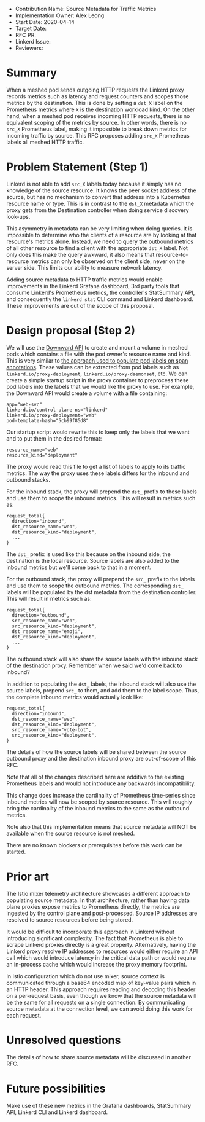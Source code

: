 - Contribution Name: Source Metadata for Traffic Metrics
- Implementation Owner: Alex Leong
- Start Date: 2020-04-14
- Target Date: 
- RFC PR: 
- Linkerd Issue: 
- Reviewers: 

# Summary

[summary]: #summary

When a meshed pod sends outgoing HTTP requests the Linkerd proxy records metrics
such as latency and request counters and scopes those metrics by the
destination.  This is done by setting a `dst_X` label on the Prometheus metrics
where `X` is the destination workload kind.  On the other hand, when a meshed
pod receives incoming HTTP requests, there is no equivalent scoping of the
metrics by source.  In other words, there is no `src_X` Prometheus label, making
it impossible to break down metrics for incoming traffic by source.  This RFC
proposes adding `src_X` Prometheus labels all meshed HTTP traffic.

# Problem Statement (Step 1)

[problem-statement]: #problem-statement

Linkerd is not able to add `src_X` labels today because it simply has no
knowledge of the source resource.  It knows the peer socket address of the
source, but has no mechanism to convert that address into a Kubernetes resource
name or type.  This is in contrast to the `dst_X` metadata which the proxy
gets from the Destination controller when doing service discovery look-ups.

This asymmetry in metadata can be very limiting when doing queries.  It is
impossible to determine who the clients of a resource are by looking at that
resource's metrics alone.  Instead, we need to query the outbound metrics of all
other resource to find a client with the appropriate `dst_X` label.  Not only
does this make the query awkward, it also means that resource-to-resource
metrics can only be observed on the client side, never on the server side.  This
limits our ability to measure network latency.

Adding source metadata to HTTP traffic metrics would enable improvements in the
Linkerd Grafana dashboard, 3rd party tools that consume Linkerd's Prometheus
metrics, the controller's StatSummary API, and consequently the `linkerd stat`
CLI command and Linkerd dashboard.  These improvements are out of the scope of
this proposal.

# Design proposal (Step 2)

[design-proposal]: #design-proposal

We will use the [Downward
API](https://kubernetes.io/docs/tasks/inject-data-application/downward-api-volume-expose-pod-information/#the-downward-api)
to create and mount a volume in meshed pods which contains a file with the pod
owner's resource name and kind.  This is very similar to [the approach used to
populate pod labels on span
annotations](https://github.com/linkerd/linkerd2/pull/4199).  These values can
be extracted from pod labels such as `linkerd.io/proxy-deployment`,
`linkerd.io/proxy-daemonset`, etc.  We can create a simple startup script in the
proxy container to preprocess these pod labels into the labels that we would
like the proxy to use.  For example, the Downward API would create a volume with
a file containing:

```
app="web-svc"
linkerd.io/control-plane-ns="linkerd"
linkerd.io/proxy-deployment="web"
pod-template-hash="5cb99f85d8"
```

Our startup script would rewrite this to keep only the labels that we want and
to put them in the desired format:

```
resource_name="web"
resource_kind="deployment"
```

The proxy would read this file to get a list of labels to apply to its traffic
metrics.  The way the proxy uses these labels differs for the inbound and
outbound stacks.

For the inbound stack, the proxy will prepend the `dst_` prefix to these labels
and use them to scope the inbound metrics.  This will result in metrics such as:

```
request_total{
  direction="inbound",
  dst_resource_name="web",
  dst_resource_kind="deployment",
  ...
}
```

The `dst_` prefix is used like this because on the inbound side, the destination
is the local resource.  Source labels are also added to the inbound metrics but
we'll come back to that in a moment.

For the outbound stack, the proxy will prepend the `src_` prefix to the labels
and use them to scope the outbound metrics.  The corresponding `dst_` labels
will be populated by the dst metadata from the destination controller.  This
will result in metrics such as:

```
request_total{
  direction="outbound",
  src_resource_name="web",
  src_resource_kind="deployment",
  dst_resource_name="emoji",
  dst_resource_kind="deployment",
  ...
}
```

The outbound stack will also share the source labels with the inbound stack of
the destination proxy.  Remember when we said we'd come back to inbound?

In addition to populating the `dst_` labels, the inbound stack will also use the
source labels, prepend `src_` to them, and add them to the label scope.
Thus, the complete inbound metrics would actually look like:


```
request_total{
  direction="inbound",
  dst_resource_name="web",
  dst_resource_kind="deployment",
  src_resource_name="vote-bot",
  src_resource_kind="deployment",
}
```

The details of how the source labels will be shared between the source outbound
proxy and the destination inbound proxy are out-of-scope of this RFC.

Note that all of the changes described here are additive to the existing
Prometheus labels and would not introduce any backwards incompatibility.

This change does increase the cardinality of Prometheus time-series since
inbound metrics will now be scoped by source resource.  This will roughly bring
the cardinality of the inbound metrics to the same as the outbound metrics.

Note also that this implementation means that source metadata will NOT be
available when the source resource is not meshed.

There are no known blockers or prerequisites before this work can be started.

# Prior art

[prior-art]: #prior-art

The Istio mixer telemetry architecture showcases a different approach to
populating source metadata.  In that architecture, rather than having data plane
proxies expose metrics to Prometheus directly, the metrics are ingested by the
control plane and post-processed.  Source IP addresses are resolved to source
resources before being stored.

It would be difficult to incorporate this approach in Linkerd without
introducing significant complexity.  The fact that Prometheus is able to scrape
Linkerd proxies directly is a great property.  Alternatively, having the Linkerd
proxy resolve IP addresses to resources would either require an API call which
would introduce latency in the critical data path or would require an in-process
cache which would increase the proxy memory footprint.

In Istio configuration which do not use mixer, source context is communicated
through a base64 encoded map of key-value pairs which in an HTTP header.  This
approach requires reading and decoding this header on a per-request basis, even
though we know that the source metadata will be the same for all requests on a
single connection.  By communicating source metadata at the connection level,
we can avoid doing this work for each request.

# Unresolved questions

[unresolved-questions]: #unresolved-questions

The details of how to share source metadata will be discussed in another RFC.

# Future possibilities

[future-possibilities]: #future-possibilities

Make use of these new metrics in the Grafana dashboards, StatSummary API, Linkerd
CLI and Linkerd dashboard.
